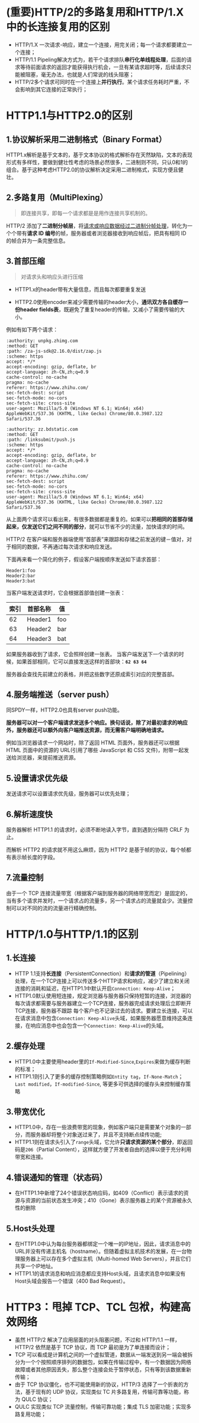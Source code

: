 

# (重要)HTTP/2的多路复用和HTTP/1.X中的长连接复用的区别

- HTTP/1.X 一次请求-响应，建立一个连接，用完关闭；每一个请求都要建立一个连接；
- HTTP/1.1 Pipeling解决方式为，若干个请求排队**串行化单线程处理**，后面的请求等待前面请求的返回才能获得执行机会，一旦有某请求超时等，后续请求只能被阻塞，毫无办法，也就是人们常说的线头阻塞；
- HTTP/2多个请求可同时在一个连接上**并行执行**。某个请求任务耗时严重，不会影响到其它连接的正常执行；

# HTTP1.1与HTTP2.0的区别

## 1.协议解析采用二进制格式（Binary Format）

HTTP1.x解析是基于文本的，基于文本协议的格式解析存在天然缺陷，文本的表现形式有多样性，要做到健壮性考虑的场景必然很多，二进制则不同，只认0和1的组合。基于这种考虑HTTP2.0的协议解析决定采用二进制格式，实现方便且健壮。

## 2.**多路复用**（MultiPlexing）

> 即连接共享，即每一个请求都是是用作连接共享机制的。
>

HTTP/2 添加了**二进制分帧层**，将<u>请求或响应数据经过二进制分帧处理</u>，转化为一个个带有**请求 ID 编号**的帧，服务器或者浏览器接收到响应帧后，把具有相同 ID 的帧合并为一条完整信息。

## 3.**首部压缩**

> 对请求头和响应头进行压缩
>

- HTTP1.x的header带有大量信息，而且每次都要重复发送

- HTTP2.0使用encoder来减少需要传输的header大小，**通讯双方各自缓存一份header fields表**，既避免了重复header的传输，又减小了需要传输的大小。

例如有如下两个请求：

```http
:authority: unpkg.zhimg.com
:method: GET
:path: /za-js-sdk@2.16.0/dist/zap.js
:scheme: https
accept: */*
accept-encoding: gzip, deflate, br
accept-language: zh-CN,zh;q=0.9
cache-control: no-cache
pragma: no-cache
referer: https://www.zhihu.com/
sec-fetch-dest: script
sec-fetch-mode: no-cors
sec-fetch-site: cross-site
user-agent: Mozilla/5.0 (Windows NT 6.1; Win64; x64) AppleWebKit/537.36 (KHTML, like Gecko) Chrome/80.0.3987.122 Safari/537.36
```

```http
:authority: zz.bdstatic.com
:method: GET
:path: /linksubmit/push.js
:scheme: https
accept: */*
accept-encoding: gzip, deflate, br
accept-language: zh-CN,zh;q=0.9
cache-control: no-cache
pragma: no-cache
referer: https://www.zhihu.com/
sec-fetch-dest: script
sec-fetch-mode: no-cors
sec-fetch-site: cross-site
user-agent: Mozilla/5.0 (Windows NT 6.1; Win64; x64) AppleWebKit/537.36 (KHTML, like Gecko) Chrome/80.0.3987.122 Safari/537.36
```

从上面两个请求可以看出来，有很多数据都是重复的。如果可以**把相同的首部存储起来，仅发送它们之间不同的部分**，就可以节省不少的流量，加快请求的时间。

HTTP/2 在客户端和服务器端使用“首部表”来跟踪和存储之前发送的键－值对，对于相同的数据，不再通过每次请求和响应发送。

下面再来看一个简化的例子，假设客户端按顺序发送如下请求首部：

```http
Header1:foo
Header2:bar
Header3:bat
```

当客户端发送请求时，它会根据首部值创建一张表：

| 索引 | 首部名称 | 值   |
| ---- | -------- | ---- |
| 62   | Header1  | foo  |
| 63   | Header2  | bar  |
| 64   | Header3  | bat  |

如果服务器收到了请求，它会照样创建一张表。 当客户端发送下一个请求的时候，如果首部相同，它可以直接发送这样的首部块：**`62 63 64`**

服务器会查找先前建立的表格，并把这些数字还原成索引对应的完整首部。

## 4.**服务端推送**（server push）

同SPDY一样，HTTP2.0也具有server push功能。

**服务器可以对一个客户端请求发送多个响应。换句话说，除了对最初请求的响应外，服务器还可以额外向客户端推送资源，而无需客户端明确地请求。**

例如当浏览器请求一个网站时，除了返回 HTML 页面外，服务器还可以根据 HTML 页面中的资源的 URL(引用了哪些 JavaScript 和 CSS 文件)，附带一起发送给浏览器，来提前推送资源。

## 5.设置请求优先级

发送请求可以设置请求优先级，服务器可以优先处理；

## 6.解析速度快

服务器解析 HTTP1.1 的请求时，必须不断地读入字节，直到遇到分隔符 CRLF 为止。

而解析 HTTP2 的请求就不用这么麻烦，因为 HTTP2 是基于帧的协议，每个帧都有表示帧长度的字段。

## 7.流量控制

由于一个 TCP 连接流量带宽（根据客户端到服务器的网络带宽而定）是固定的，当有多个请求并发时，一个请求占的流量多，另一个请求占的流量就会少。流量控制可以对不同的流的流量进行精确控制。



# HTTP/1.0与HTTP/1.1的区别

## 1.长连接

* HTTP 1.1支持**长连接**（PersistentConnection）和**请求的管道**（Pipelining）处理，在一个TCP连接上可以传送多个HTTP请求和响应，减少了建立和关闭连接的消耗和延迟，在HTTP1.1中默认开启`Connection: Keep-Alive`； 
* HTTP1.0默认使用短连接，规定浏览器与服务器只保持短暂的连接，浏览器的每次请求都需要与服务器建立一个TCP连接，服务器完成请求处理后立即断开TCP连接，服务器不跟踪 每个客户也不记录过去的请求。要建立长连接，可以在请求消息中包含`Connection: Keep-Alive`头域，如果服务器愿意维持这条连接，在响应消息中也会包含一个`Connection: Keep-Alive`的头域。

## 2.缓存处理

- HTTP1.0中主要使用header里的`If-Modified-Since`,`Expires`来做为缓存判断的标准；
- HTTP1.1则引入了更多的缓存控制策略例如`Entity tag`，`If-None-Match`；`Last modified`，`If-modified-Since`, 等更多可供选择的缓存头来控制缓存策略

## 3.带宽优化

- HTTP1.0中，存在一些浪费带宽的现象，例如客户端只是需要某个对象的一部分，而服务器却将整个对象送过来了，并且不支持断点续传功能;
- HTTP1.1则在请求头引入了`range`头域，它允许**只请求资源的某个部分**，即返回码是`206`（Partial Content），这样就方便了开发者自由的选择以便于充分利用带宽和连接。

## 4.错误通知的管理（状态码）

- 在HTTP1.1中新增了24个错误状态响应码，如409（Conflict）表示请求的资源与资源的当前状态发生冲突；410（Gone）表示服务器上的某个资源被永久性的删除

## 5.Host头处理

- 在HTTP1.0中认为每台服务器都绑定一个唯一的IP地址，因此，请求消息中的URL并没有传递主机名（hostname）。但随着虚拟主机技术的发展，在一台物理服务器上可以存在多个虚拟主机（Multi-homed Web Servers），并且它们共享一个IP地址。
- HTTP1.1的请求消息和响应消息都应支持Host头域，且请求消息中如果没有Host头域会报告一个错误（400 Bad Request）。

# **HTTP3：甩掉 TCP、TCL 包袱，构建高效网络**

- 虽然 HTTP/2 解决了应用层面的对头阻塞问题，不过和 HTTP/1.1 一样，HTTP/2 依然是基于 TCP 协议，而 TCP 最初是为了单连接而设计；
- TCP 可以看成是计算机之间的一个虚拟管道，数据从一端发送到另一端会被拆分为一个个按照顺序排列的数据包，如果在传输过程中，有一个数据因为网络故障或者其他原因丢失，那么整个连接会处于暂停状态，只有等到该数据重新传输；
- 由于 TCP 协议僵化，也不可能使用新的协议，HTTP/3 选择了一个折衷的方法，基于现有的 UDP 协议，实现类似 TC 片多路复用，传输可靠等功能，称为 QULC 协议；
- QULC 实现类似 TCP 流量控制，传输可靠功能；集成 TLS 加密功能；实现多路复用功能；